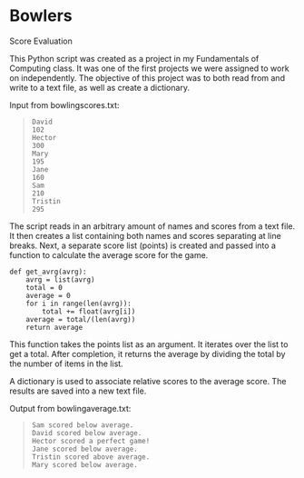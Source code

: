 # Bowlers
Score Evaluation

This Python script was created as a project in my Fundamentals of Computing class. It was one of the first projects we were assigned to work on independently. The objective of this project was to both read from and write to a text file, as well as create a dictionary.

Input from bowlingscores.txt:
>     David
>     102
>     Hector
>     300
>     Mary
>     195
>     Jane
>     160
>     Sam
>     210
>     Tristin
>     295

The script reads in an arbitrary amount of names and scores from a text file. It then creates a list containing both names and scores separating at line breaks. Next, a separate score list (points) is created and passed into a function to calculate the average score for the game.

    def get_avrg(avrg):
    	avrg = list(avrg)
    	total = 0
		average = 0
    	for i in range(len(avrg)):
    		total += float(avrg[i])
    	average = total/(len(avrg))
    	return average
    
This function takes the points list as an argument. It iterates over the list to get a total. After completion, it returns the average by dividing the total by the number of items in the list.

A dictionary is used to associate relative scores to the average score. The results are saved into a new text file.

Output from bowlingaverage.txt:
>     Sam scored below average.
>     David scored below average.
>     Hector scored a perfect game!
>     Jane scored below average.
>     Tristin scored above average.
>     Mary scored below average.

